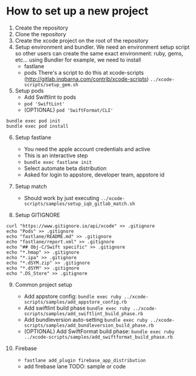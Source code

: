 # How to set up a new project
1. Create the repository
2. Clone the repository
3. Create the xcode project on the root of the repository
4. Setup environment and bundler. We need an environment setup script so other users can create the same exact environment: ruby, gems, etc... using Bundler for example, we need to install
    - fastlane
    - pods
   There's a script to do this at xcode-scripts (http://gitlab.inqbarna.com/contrib/xcode-scripts)
`../xcode-scripts/setup_gem.sh`
5. Setup pods
    - Add Swiftlint to pods 
    - `pod 'SwiftLint'`
    - (OPTIONAL) `pod 'SwiftFormat/CLI'` 
```
bundle exec pod init
bundle exec pod install
```
6. Setup fastlane
    - You need the apple account credentials and active
    - This is an interactive step
    - `bundle exec fastlane init`
    - Select automate beta distribution
    - Asked for login to appstore, developer team, appstore id
7. Setup match
    - Should work by just executing `../xcode-scripts/samples/setup_iqb_gitlab_match.sh`

8. Setup GITIGNORE
```
curl "https://www.gitignore.io/api/xcode" >> .gitignore
echo "Pods" >> .gitignore 
echo "fastlane/README.md" >> .gitignore 
echo "fastlane/report.xml" >> .gitignore 
echo "## Obj-C/Swift specific" >> .gitignore
echo "*.hmap" >> .gitignore
echo "*.ipa" >> .gitignore
echo "*.dSYM.zip" >> .gitignore
echo "*.dSYM" >> .gitignore
echo ".DS_Store" >> .gitignore
```
9. Common project setup
    - Add appstore config: `bundle exec ruby ../xcode-scripts/samples/add_appstore_config.rb`
    - Add swiftlint build phase `bundle exec ruby ../xcode-scripts/samples/add_swiftlint_build_phase.rb`
    - Add bundleversion auto-setting `bundle exec ruby ../xcode-scripts/samples/add_bundleversion_build_phase.rb`
    - (OPTIONAL) Add SwiftFormat build phase: `bundle exec ruby ../xcode-scripts/samples/add_swiftformat_build_phase.rb`

10. Firebase
    - `fastlane add_plugin firebase_app_distribution`
    - add firebase lane TODO: sample or code
